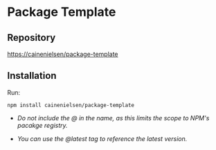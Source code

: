 # Package Template

## Repository

[https://cainenielsen/package-template](https://github.com/cainenielsen/package-template)

## Installation
Run:

`npm install cainenielsen/package-template`

- *Do not include the @ in the name, as this limits the scope to NPM's pacakge registry.*

- *You can use the @latest tag to reference the latest version.*